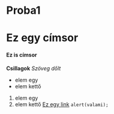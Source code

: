 # Proba1
# Ez egy címsor
#### Ez is címsor
**Csillagok**
*Szöveg dőlt*
- elem egy
- elem kettő
1. elem egy
2. elem kettő
[Ez egy link](https://hu.wikipedia.org/wiki/Kezd%C5%91lap)
`alert(valami);`

